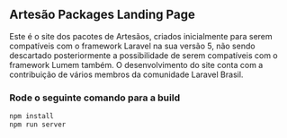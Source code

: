 ## Artesão Packages Landing Page

Este é o site dos pacotes de Artesãos, criados inicialmente para serem compatíveis com o framework Laravel na sua versão 5, não sendo descartado posteriormente a possibilidade de serem compatíveis com o framework Lumem também. O desenvolvimento do site conta com a contribuição de vários membros da comunidade Laravel Brasil.

### Rode o seguinte comando para a build

```js
npm install
npm run server
```
